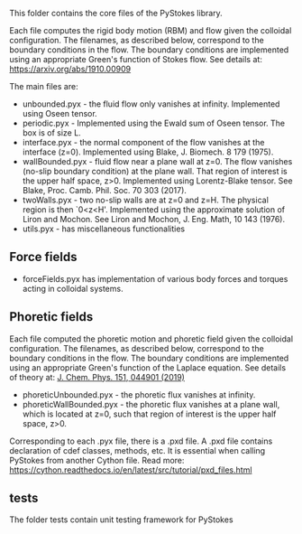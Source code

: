 This folder contains the core files of the PyStokes library.

Each file computes the rigid body motion (RBM) and flow given the colloidal configuration.
The filenames, as described below, correspond to the boundary conditions in the flow. The boundary conditions are implemented using an appropriate Green's function of Stokes flow. See details at: https://arxiv.org/abs/1910.00909

The main files are:
* unbounded.pyx - the fluid flow only vanishes at infinity. Implemented using Oseen tensor.
* periodic.pyx - Implemented using the Ewald sum of Oseen tensor. The box is of size L.
* interface.pyx - the normal component of the flow vanishes at the interface (z=0). Implemented using Blake, J. Biomech. 8 179 (1975).
* wallBounded.pyx - fluid flow near a plane wall at z=0. The flow vanishes (no-slip boundary condition) at the plane wall. That region of interest is the upper half space, z>0. Implemented using Lorentz-Blake tensor. See Blake, Proc. Camb. Phil. Soc. 70 303 (2017).
* twoWalls.pyx - two no-slip walls are at z=0 and z=H. The physical region is then `0<z<H'. Implemented using the approximate solution of Liron and Mochon. See Liron and Mochon, J. Eng. Math, 10 143 (1976).
* utils.pyx - has miscellaneous functionalities


## Force fields
* forceFields.pyx has implementation of various body forces and torques acting in colloidal systems.


## Phoretic fields
Each file computed the phoretic motion and phoretic field given the colloidal configuration.
The filenames, as described below, correspond to the boundary conditions in the flow. The boundary conditions are implemented using an appropriate Green's function of the Laplace equation. See details of theory at: [J. Chem. Phys. 151, 044901 (2019)](https://aip.scitation.org/doi/abs/10.1063/1.5090179)


* phoreticUnbounded.pyx - the phoretic flux vanishes at infinity. 
* phoreticWallBounded.pyx - the phoretic flux vanishes at a plane wall, which is located at z=0, such that region of interest is the upper half space, z>0. 


Corresponding to each .pyx file, there is a .pxd file. A .pxd file contains declaration of cdef classes, methods, etc. It is essential when calling PyStokes from another Cython file. Read more: https://cython.readthedocs.io/en/latest/src/tutorial/pxd_files.html


## tests 
The folder tests contain unit testing framework for PyStokes







